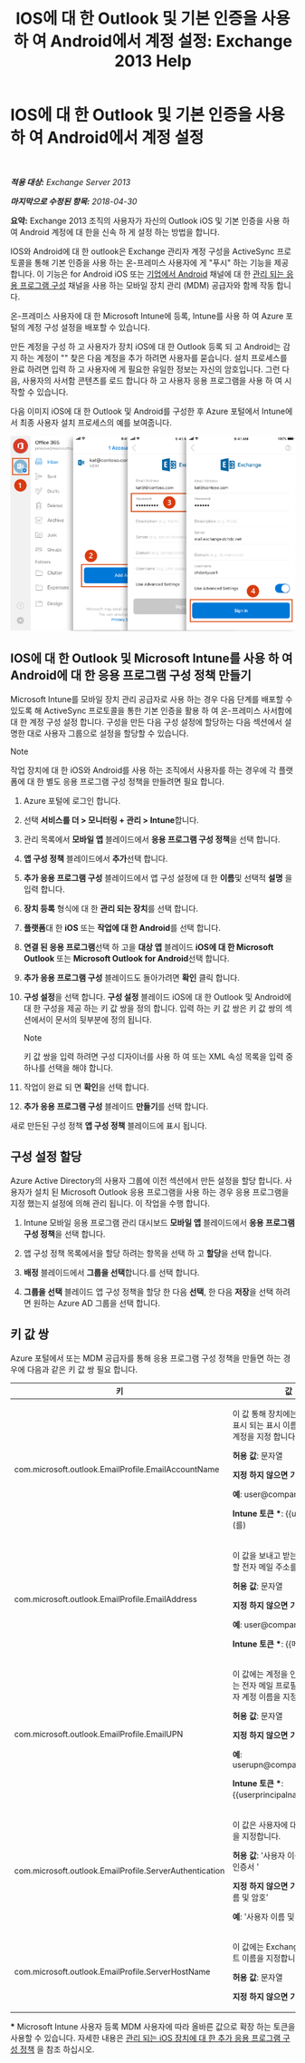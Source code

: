 ﻿---
title: 'IOS에 대 한 Outlook 및 기본 인증을 사용 하 여 Android에서 계정 설정: Exchange 2013 Help'
TOCTitle: IOS에 대 한 Outlook 및 기본 인증을 사용 하 여 Android에서 계정 설정
ms:assetid: 013dbe8c-30de-4c9c-baa9-75081b9229e8
ms:mtpsurl: https://technet.microsoft.com/ko-kr/library/Mt829322(v=EXCHG.150)
ms:contentKeyID: 74518371
ms.date: 05/22/2018
mtps_version: v=EXCHG.150
ms.translationtype: MT
---

# IOS에 대 한 Outlook 및 기본 인증을 사용 하 여 Android에서 계정 설정

 

_**적용 대상:** Exchange Server 2013_

_**마지막으로 수정된 항목:** 2018-04-30_

**요약:**  Exchange 2013 조직의 사용자가 자신의 Outlook iOS 및 기본 인증을 사용 하 여 Android 계정에 대 한을 신속 하 게 설정 하는 방법을 합니다.

IOS와 Android에 대 한 outlook은 Exchange 관리자 계정 구성을 ActiveSync 프로토콜을 통해 기본 인증을 사용 하는 온-프레미스 사용자에 게 "푸시" 하는 기능을 제공 합니다. 이 기능은 for Android iOS 또는 [기업에서 Android](https://developer.android.com/samples/apprestrictions/index.html) 채널에 대 한 [관리 되는 응용 프로그램 구성](https://developer.apple.com/library/content/samplecode/sc2279/introduction/intro.html) 채널을 사용 하는 모바일 장치 관리 (MDM) 공급자와 함께 작동 합니다.

온-프레미스 사용자에 대 한 Microsoft Intune에 등록, Intune를 사용 하 여 Azure 포털의 계정 구성 설정을 배포할 수 있습니다.

만든 계정을 구성 하 고 사용자가 장치 iOS에 대 한 Outlook 등록 되 고 Android는 감지 하는 계정이 "" 찾은 다음 계정을 추가 하려면 사용자를 묻습니다. 설치 프로세스를 완료 하려면 입력 하 고 사용자에 게 필요한 유일한 정보는 자신의 암호입니다. 그런 다음, 사용자의 사서함 콘텐츠를 로드 합니다 하 고 사용자 응용 프로그램을 사용 하 여 시작할 수 있습니다.

다음 이미지 iOS에 대 한 Outlook 및 Android를 구성한 후 Azure 포털에서 Intune에서 최종 사용자 설치 프로세스의 예를 보여줍니다.

![온-프레미스의 iOS 및 Android용 Outlook 계정 설정](images/Mt829322.04bd56f2-5c45-4268-8762-436994acd656(EXCHG.150).png "온-프레미스의 iOS 및 Android용 Outlook 계정 설정")

## IOS에 대 한 Outlook 및 Microsoft Intune를 사용 하 여 Android에 대 한 응용 프로그램 구성 정책 만들기

Microsoft Intune를 모바일 장치 관리 공급자로 사용 하는 경우 다음 단계를 배포할 수 있도록 해 ActiveSync 프로토콜을 통한 기본 인증을 활용 하 여 온-프레미스 사서함에 대 한 계정 구성 설정 합니다. 구성을 만든 다음 구성 설정에 할당하는 다음 섹션에서 설명한 대로 사용자 그룹으로 설정을 할당할 수 있습니다.


> [!NOTE]
> 작업 장치에 대 한 iOS와 Android를 사용 하는 조직에서 사용자를 하는 경우에 각 플랫폼에 대 한 별도 응용 프로그램 구성 정책을 만들려면 필요 합니다.



1.  Azure 포털에 로그인 합니다.

2.  선택 **서비스를 더 \> 모니터링 + 관리 \> Intune**합니다.

3.  관리 목록에서 **모바일 앱** 블레이드에서 **응용 프로그램 구성 정책**을 선택 합니다.

4.  **앱 구성 정책** 블레이드에서 **추가**선택 합니다.

5.  **추가 응용 프로그램 구성** 블레이드에서 앱 구성 설정에 대 한 **이름**및 선택적 **설명** 을 입력 합니다.

6.  **장치 등록** 형식에 대 한 **관리 되는 장치**를 선택 합니다.

7.  **플랫폼**대 한 **iOS** 또는 **작업에 대 한 Android**를 선택 합니다.

8.  **연결 된 응용 프로그램**선택 하 고을 **대상 앱** 블레이드 **iOS에 대 한 Microsoft Outlook** 또는 **Microsoft Outlook for Android**선택 합니다.

9.  **추가 응용 프로그램 구성** 블레이드도 돌아가려면 **확인** 클릭 합니다.

10. **구성 설정**을 선택 합니다. **구성 설정** 블레이드 iOS에 대 한 Outlook 및 Android에 대 한 구성을 제공 하는 키 값 쌍을 정의 합니다. 입력 하는 키 값 쌍은 키 값 쌍의 섹션에서이 문서의 뒷부분에 정의 됩니다.
    

    > [!NOTE]
    > 키 값 쌍을 입력 하려면 구성 디자이너를 사용 하 여 또는 XML 속성 목록을 입력 중 하나를 선택을 해야 합니다.



11. 작업이 완료 되 면 **확인**을 선택 합니다.

12. **추가 응용 프로그램 구성** 블레이드 **만들기**를 선택 합니다.

새로 만든된 구성 정책 **앱 구성 정책** 블레이드에 표시 됩니다.

## 구성 설정 할당

Azure Active Directory의 사용자 그룹에 이전 섹션에서 만든 설정을 할당 합니다. 사용자가 설치 된 Microsoft Outlook 응용 프로그램을 사용 하는 경우 응용 프로그램을 지정 했는지 설정에 의해 관리 됩니다. 이 작업을 수행 합니다.

1.  Intune 모바일 응용 프로그램 관리 대시보드 **모바일 앱** 블레이드에서 **응용 프로그램 구성 정책**을 선택 합니다.

2.  앱 구성 정책 목록에서을 할당 하려는 항목을 선택 하 고 **할당**을 선택 합니다.

3.  **배정** 블레이드에서 **그룹을 선택**합니다.를 선택 합니다.

4.  **그룹을 선택** 블레이드 앱 구성 정책을 할당 한 다음 **선택**, 한 다음 **저장**을 선택 하려면 원하는 Azure AD 그룹을 선택 합니다.

## 키 값 쌍

Azure 포털에서 또는 MDM 공급자를 통해 응용 프로그램 구성 정책을 만들면 하는 경우에 다음과 같은 키 값 쌍 필요 합니다.


<table>
<colgroup>
<col style="width: 50%" />
<col style="width: 50%" />
</colgroup>
<thead>
<tr class="header">
<th>키</th>
<th>값</th>
</tr>
</thead>
<tbody>
<tr class="odd">
<td><p>com.microsoft.outlook.EmailProfile.EmailAccountName</p></td>
<td><p>이 값 통해 장치에는 사용자에 게 표시 되는 표시 이름을 전자 메일 계정을 지정 합니다.</p>
<p><strong>허용 값</strong>: 문자열</p>
<p><strong>지정 하지 않으면 기본</strong>: &lt; 빈 &gt;</p>
<p><strong>예</strong>: user@companyname.com</p>
<p><strong>Intune 토큰 *</strong>: {{username}을 (를)</p></td>
</tr>
<tr class="even">
<td><p>com.microsoft.outlook.EmailProfile.EmailAddress</p></td>
<td><p>이 값을 보내고 받는 메일에 사용할 전자 메일 주소를 지정 합니다.</p>
<p><strong>허용 값</strong>: 문자열</p>
<p><strong>지정 하지 않으면 기본</strong>: &lt; 빈 &gt;</p>
<p><strong>예</strong>: user@companyname.com</p>
<p><strong>Intune 토큰 *</strong>: {{메일}을 (를)</p></td>
</tr>
<tr class="odd">
<td><p>com.microsoft.outlook.EmailProfile.EmailUPN</p></td>
<td><p>이 값에는 계정을 인증에 사용 되는 전자 메일 프로필에 대 한 사용자 계정 이름을 지정 합니다.</p>
<p><strong>허용 값</strong>: 문자열</p>
<p><strong>지정 하지 않으면 기본</strong>: &lt; 빈 &gt;</p>
<p><strong>예</strong>: userupn@companyname.com</p>
<p><strong>Intune 토큰 *</strong>: {{userprincipalname}을 (를)</p></td>
</tr>
<tr class="even">
<td><p>com.microsoft.outlook.EmailProfile.ServerAuthentication</p></td>
<td><p>이 값은 사용자에 대 한 인증 방법을 지정합니다.</p>
<p><strong>허용 값</strong>: '사용자 이름 및 암호'; ' 인증서 '</p>
<p><strong>지정 하지 않으면 기본</strong>: '사용자 이름 및 암호'</p>
<p><strong>예</strong>: '사용자 이름 및 암호'</p></td>
</tr>
<tr class="odd">
<td><p>com.microsoft.outlook.EmailProfile.ServerHostName</p></td>
<td><p>이 값에는 Exchange 서버의 호스트 이름을 지정합니다.</p>
<p><strong>허용 값</strong>: 문자열</p>
<p><strong>지정 하지 않으면 기본</strong>: &lt; 빈 &gt;</p></td>
</tr>
</tbody>
</table>


**\*** Microsoft Intune 사용자 등록 MDM 사용자에 따라 올바른 값으로 확장 하는 토큰을 사용할 수 있습니다. 자세한 내용은 [관리 되는 iOS 장치에 대 한 추가 응용 프로그램 구성 정책](https://docs.microsoft.com/en-us/intune/app-configuration-policies-use-ios) 을 참조 하십시오.

